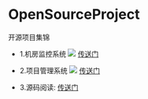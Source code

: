 # OpenSourceProject

开源项目集锦

* 1.机房监控系统 <img src="http://images.cnblogs.com/cnblogs_com/wp5719/831982/o_index2.png"  />
  <a href="https://github.com/wuping5719/Computer-Room-Monitoring-System">传送门</a>
 
* 2.项目管理系统 <img src="http://images.cnblogs.com/cnblogs_com/wp5719/831982/o_ProjectManagement.png"  />
  <a href="https://github.com/wuping5719/Project-Management-System">传送门</a>
  
* 3.源码阅读: <a href="https://github.com/wuping5719/Reading-SourceCode">传送门</a>
